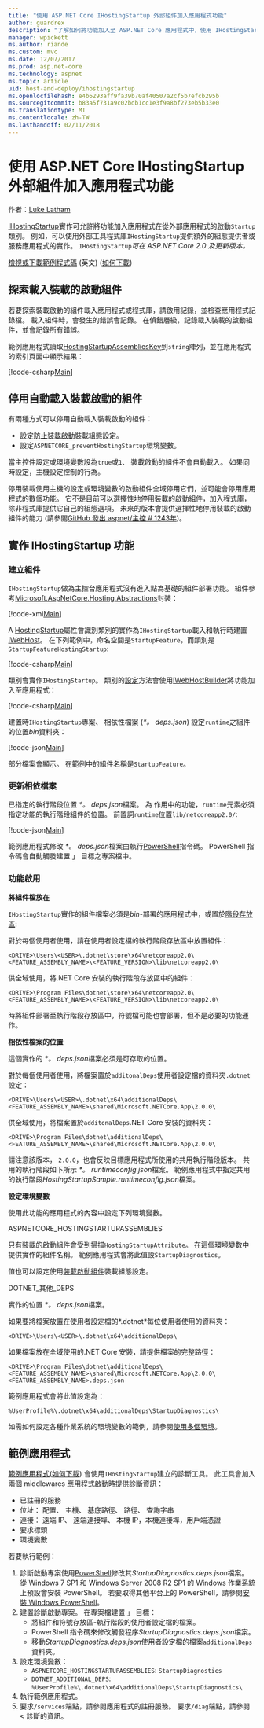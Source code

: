 ```yaml
---
title: "使用 ASP.NET Core IHostingStartup 外部組件加入應用程式功能"
author: guardrex
description: "了解如何將功能加入至 ASP.NET Core 應用程式中，使用 IHostingStartup 實作的外部組件。"
manager: wpickett
ms.author: riande
ms.custom: mvc
ms.date: 12/07/2017
ms.prod: asp.net-core
ms.technology: aspnet
ms.topic: article
uid: host-and-deploy/ihostingstartup
ms.openlocfilehash: e4b6293aff9fa39b70af40507a2cf5b7efcb295b
ms.sourcegitcommit: b83a5f731a9c02bdb1cc1e3f9a8bf273eb5b33e0
ms.translationtype: MT
ms.contentlocale: zh-TW
ms.lasthandoff: 02/11/2018
---
```

# <a name="add-app-features-from-an-external-assembly-using-ihostingstartup-in-aspnet-core"></a>使用 ASP.NET Core IHostingStartup 外部組件加入應用程式功能

作者：[Luke Latham](https://github.com/guardrex)

[IHostingStartup](/dotnet/api/microsoft.aspnetcore.hosting.ihostingstartup)實作可允許將功能加入應用程式在從外部應用程式的啟動`Startup`類別。 例如，可以使用外部工具程式庫`IHostingStartup`提供額外的組態提供者或服務應用程式的實作。 `IHostingStartup`*可在 ASP.NET Core 2.0 及更新版本。*

[檢視或下載範例程式碼](https://github.com/aspnet/Docs/tree/master/aspnetcore/host-and-deploy/ihostingstartup/sample/) \(英文\) ([如何下載](xref:tutorials/index#how-to-download-a-sample))

## <a name="discover-loaded-hosting-startup-assemblies"></a>探索載入裝載的啟動組件

若要探索裝載啟動的組件載入應用程式或程式庫，請啟用記錄，並檢查應用程式記錄檔。 載入組件時，會發生的錯誤會記錄。 在偵錯層級，記錄載入裝載的啟動組件，並會記錄所有錯誤。

範例應用程式讀取[HostingStartupAssembliesKey](/dotnet/api/microsoft.aspnetcore.hosting.webhostdefaults.hostingstartupassemblieskey)到`string`陣列，並在應用程式的索引頁面中顯示結果：

[!code-csharp[Main](ihostingstartup/sample/HostingStartupSample/Pages/Index.cshtml.cs?name=snippet1&highlight=14-16)]

## <a name="disable-automatic-loading-of-hosting-startup-assemblies"></a>停用自動載入裝載啟動的組件

有兩種方式可以停用自動載入裝載啟動的組件：

* 設定[防止裝載啟動](xref:fundamentals/hosting#prevent-hosting-startup)裝載組態設定。
* 設定`ASPNETCORE_preventHostingStartup`環境變數。

當主控件設定或環境變數設為`true`或`1`、 裝載啟動的組件不會自動載入。 如果同時設定，主機設定控制的行為。

停用裝載使用主機的設定或環境變數的啟動組件全域停用它們，並可能會停用應用程式的數個功能。 它不是目前可以選擇性地停用裝載的啟動組件，加入程式庫，除非程式庫提供它自己的組態選項。 未來的版本會提供選擇性地停用裝載的啟動組件的能力 (請參閱[GitHub 發出 aspnet/主控 # 1243年](https://github.com/aspnet/Hosting/pull/1243))。

## <a name="implement-ihostingstartup-features"></a>實作 IHostingStartup 功能

### <a name="create-the-assembly"></a>建立組件

`IHostingStartup`做為主控台應用程式沒有進入點為基礎的組件部署功能。 組件參考[Microsoft.AspNetCore.Hosting.Abstractions](https://www.nuget.org/packages/Microsoft.AspNetCore.Hosting.Abstractions/)封裝：

[!code-xml[Main](ihostingstartup/snapshot_sample/StartupFeature.csproj)]

A [HostingStartup](/dotnet/api/microsoft.aspnetcore.hosting.hostingstartupattribute)屬性會識別類別的實作為`IHostingStartup`載入和執行時建置[IWebHost](/dotnet/api/microsoft.aspnetcore.hosting.iwebhost)。 在下列範例中，命名空間是`StartupFeature`，而類別是`StartupFeatureHostingStartup`:

[!code-csharp[Main](ihostingstartup/snapshot_sample/StartupFeature.cs?name=snippet1)]

類別會實作`IHostingStartup`。 類別的[設定](/dotnet/api/microsoft.aspnetcore.hosting.ihostingstartup.configure)方法會使用[IWebHostBuilder](/dotnet/api/microsoft.aspnetcore.hosting.iwebhostbuilder)將功能加入至應用程式：

[!code-csharp[Main](ihostingstartup/snapshot_sample/StartupFeature.cs?name=snippet2&highlight=3,5)]

建置時`IHostingStartup`專案、 相依性檔案 (*\*。 deps.json*) 設定`runtime`之組件的位置*bin*資料夾：

[!code-json[Main](ihostingstartup/snapshot_sample/StartupFeature1.deps.json?range=2-13&highlight=8)]

部分檔案會顯示。 在範例中的組件名稱是`StartupFeature`。

### <a name="update-the-dependencies-file"></a>更新相依檔案

已指定的執行階段位置 *\*。 deps.json*檔案。 為 作用中的功能，`runtime`元素必須指定功能的執行階段組件的位置。 前置詞`runtime`位置`lib/netcoreapp2.0/`:

[!code-json[Main](ihostingstartup/snapshot_sample/StartupFeature2.deps.json?range=2-13&highlight=8)]

範例應用程式修改 *\*。 deps.json*檔案由執行[PowerShell](/powershell/scripting/powershell-scripting)指令碼。 PowerShell 指令碼會自動觸發建置 」 目標之專案檔中。

### <a name="feature-activation"></a>功能啟用

**將組件檔放在**

`IHostingStartup`實作的組件檔案必須是*bin*-部署的應用程式中，或置於[階段存放區](/dotnet/core/deploying/runtime-store):

對於每個使用者使用，請在使用者設定檔的執行階段存放區中放置組件：

```
<DRIVE>\Users\<USER>\.dotnet\store\x64\netcoreapp2.0\<FEATURE_ASSEMBLY_NAME>\<FEATURE_VERSION>\lib\netcoreapp2.0\
```

供全域使用，將.NET Core 安裝的執行階段存放區中的組件：

```
<DRIVE>\Program Files\dotnet\store\x64\netcoreapp2.0\<FEATURE_ASSEMBLY_NAME>\<FEATURE_VERSION>\lib\netcoreapp2.0\
```

時將組件部署至執行階段存放區中，符號檔可能也會部署，但不是必要的功能運作。

**相依性檔案的位置**

這個實作的 *\*。 deps.json*檔案必須是可存取的位置。

對於每個使用者使用，將檔案置於`additonalDeps`使用者設定檔的資料夾`.dotnet`設定： 

```
<DRIVE>\Users\<USER>\.dotnet\x64\additionalDeps\<FEATURE_ASSEMBLY_NAME>\shared\Microsoft.NETCore.App\2.0.0\
```

供全域使用，將檔案置於`additonalDeps`.NET Core 安裝的資料夾：

```
<DRIVE>\Program Files\dotnet\additionalDeps\<FEATURE_ASSEMBLY_NAME>\shared\Microsoft.NETCore.App\2.0.0\
```

請注意該版本， `2.0.0`，也會反映目標應用程式所使用的共用執行階段版本。 共用的執行階段如下所示 *\*。 runtimeconfig.json*檔案。 範例應用程式中指定共用的執行階段*HostingStartupSample.runtimeconfig.json*檔案。

**設定環境變數**

使用此功能的應用程式的內容中設定下列環境變數。

ASPNETCORE\_HOSTINGSTARTUPASSEMBLIES

只有裝載的啟動組件會受到掃描`HostingStartupAttribute`。 在這個環境變數中提供實作的組件名稱。 範例應用程式會將此值設`StartupDiagnostics`。

值也可以設定使用[裝載啟動組件](xref:fundamentals/hosting#hosting-startup-assemblies)裝載組態設定。

DOTNET\_其他\_DEPS

實作的位置 *\*。 deps.json*檔案。

如果要將檔案放置在使用者設定檔的*.dotnet*每位使用者使用的資料夾：

```
<DRIVE>\Users\<USER>\.dotnet\x64\additionalDeps\
```

如果檔案放在全域使用的.NET Core 安裝，請提供檔案的完整路徑：

```
<DRIVE>\Program Files\dotnet\additionalDeps\<FEATURE_ASSEMBLY_NAME>\shared\Microsoft.NETCore.App\2.0.0\<FEATURE_ASSEMBLY_NAME>.deps.json
```

範例應用程式會將此值設定為：

```
%UserProfile%\.dotnet\x64\additionalDeps\StartupDiagnostics\
```

如需如何設定各種作業系統的環境變數的範例，請參閱[使用多個環境](xref:fundamentals/environments)。

## <a name="sample-app"></a>範例應用程式

[範例應用程式](https://github.com/aspnet/Docs/tree/master/aspnetcore/host-and-deploy/ihostingstartup/sample/)([如何下載](xref:tutorials/index#how-to-download-a-sample)) 會使用`IHostingStartup`建立的診斷工具。 此工具會加入兩個 middlewares 應用程式啟動時提供診斷資訊：

* 已註冊的服務
* 位址： 配置、 主機、 基底路徑、 路徑、 查詢字串
* 連接： 遠端 IP、 遠端連接埠、 本機 IP，本機連接埠，用戶端憑證
* 要求標頭
* 環境變數

若要執行範例：

1. 診斷啟動專案使用[PowerShell](/powershell/scripting/powershell-scripting)修改其*StartupDiagnostics.deps.json*檔案。 從 Windows 7 SP1 和 Windows Server 2008 R2 SP1 的 Windows 作業系統上預設會安裝 PowerShell。 若要取得其他平台上的 PowerShell，請參閱[安裝 Windows PowerShell](/powershell/scripting/setup/installing-windows-powershell)。
2. 建置診斷啟動專案。 在專案檔建置 」 目標：
   * 將組件和符號存放區-執行階段的使用者設定檔的檔案。
   * PowerShell 指令碼來修改觸發程序*StartupDiagnostics.deps.json*檔案。
   * 移動*StartupDiagnostics.deps.json*使用者設定檔的檔案`additionalDeps`資料夾。
3. 設定環境變數：
    * `ASPNETCORE_HOSTINGSTARTUPASSEMBLIES`: `StartupDiagnostics`
    * `DOTNET_ADDITIONAL_DEPS`: `%UserProfile%\.dotnet\x64\additionalDeps\StartupDiagnostics\`
4. 執行範例應用程式。
5. 要求`/services`端點，請參閱應用程式的註冊服務。 要求`/diag`端點，請參閱 < 診斷的資訊。

